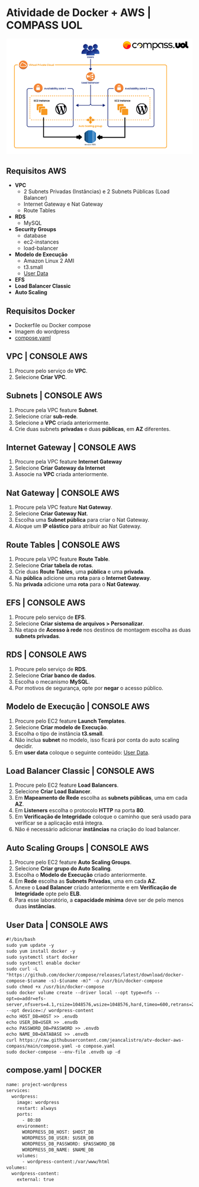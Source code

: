 # Atividade de Docker + AWS | COMPASS UOL
![Arquitetura](https://github.com/jeancalistro/atv-docker-aws-compass/blob/main/arquitetura.png?raw=true)
## Requisitos AWS

* **VPC**
    * 2 Subnets Privadas (Instâncias) e 2 Subnets Públicas (Load Balancer)
    * Internet Gateway e Nat Gateway
    * Route Tables
* **RDS**
    * MySQL
* **Security Groups**
    * database
    * ec2-instances
    * load-balancer
* **Modelo de Execução**
    * Amazon Linux 2 AMI
    * t3.small
    * [User Data](https://github.com/jeancalistro/atv-docker-aws-compass/blob/main/user_data.sh)
* **EFS**
* **Load Balancer Classic**
* **Auto Scaling**

## Requisitos Docker

* Dockerfile ou Docker compose
* Imagem do wordpress
* [compose.yaml](https://github.com/jeancalistro/atv-docker-aws-compass/blob/main/compose.yaml)



## VPC | CONSOLE AWS

1. Procure pelo serviço de **VPC**.
2. Selecione **Criar VPC**.

## Subnets | CONSOLE AWS

1. Procure pela VPC feature **Subnet**.
2. Selecione criar **sub-rede**.
3. Selecione a **VPC** criada anteriormente.
4. Crie duas subnets **privadas** e duas **públicas**, em **AZ** diferentes.

## Internet Gateway | CONSOLE AWS

1. Procure pela VPC feature **Internet Gateway**
2. Selecione **Criar Gateway da Internet**
3. Associe na **VPC** criada anteriormente.

## Nat Gateway | CONSOLE AWS

1. Procure pela VPC feature **Nat Gateway**.
2. Selecione **Criar Gateway Nat**.
3. Escolha uma **Subnet pública** para criar o Nat Gateway.
4. Aloque um **IP elástico** para atribuir ao Nat Gateway.

## Route Tables | CONSOLE AWS

1. Procure pela VPC feature **Route Table**.
2. Selecione **Criar tabela de rotas**.
3. Crie duas **Route Tables**, uma **pública** e uma **privada**.
4. Na **pública** adicione uma **rota** para o **Internet Gateway**.
5. Na **privada** adicione uma **rota** para o **Nat Gateway**.

## EFS | CONSOLE AWS

1. Procure pelo serviço de **EFS**.
2. Selecione **Criar sistema de arquivos > Personalizar**.
3. Na etapa de **Acesso à rede** nos destinos de montagem escolha as duas **subnets privadas**.

## RDS | CONSOLE AWS

1. Procure pelo serviço de **RDS**.
2. Selecione **Criar banco de dados**.
3. Escolha o mecanismo **MySQL**.
4. Por motivos de segurança, opte por **negar** o acesso público.

## Modelo de Execução | CONSOLE AWS

1. Procure pelo EC2 feature **Launch Templates**.
2. Selecione **Criar modelo de Execução**.
3. Escolha o tipo de instância **t3.small**.
4. Não inclua **subnet** no modelo, isso ficará por conta do auto scaling decidir.
5. Em **user data** coloque o seguinte conteúdo: [User Data](https://github.com/jeancalistro/atv-docker-aws-compass/blob/main/user_data.sh).

## Load Balancer Classic | CONSOLE AWS

1. Procure pelo EC2 feature **Load Balancers**.
2. Selecione **Criar Load Balancer**.
3. Em **Mapeamento de Rede** escolha as **subnets públicas**, uma em cada **AZ**.
4. Em **Listeners** escolha o protocolo **HTTP** na porta **80**.
5. Em **Verificação de Integridade** coloque o caminho que será usado para verificar se a aplicação está íntegra.
6. Não é necessário adicionar **instâncias** na criação do load balancer.

## Auto Scaling Groups | CONSOLE AWS

1. Procure pelo EC2 feature **Auto Scaling Groups**.
2. Selecione **Criar grupo do Auto Scaling**.
3. Escolha o **Modelo de Execução** criado anteriormente.
4. Em **Rede** escolha as **Subnets Privadas**, uma em cada **AZ**.
5. Anexe o **Load Balancer** criado anteriormente e em **Verificação de Integridade** opte pelo **ELB**.
6. Para esse laboratório, a **capacidade mínima** deve ser de pelo menos duas **instâncias**.

## User Data | CONSOLE AWS

```
#!/bin/bash
sudo yum update -y
sudo yum install docker -y
sudo systemctl start docker
sudo systemctl enable docker
sudo curl -L "https://github.com/docker/compose/releases/latest/download/docker-compose-$(uname -s)-$(uname -m)" -o /usr/bin/docker-compose
sudo chmod +x /usr/bin/docker-compose
sudo docker volume create --driver local --opt type=nfs --opt=o=addr=efs-server,nfsvers=4.1,rsize=1048576,wsize=1048576,hard,timeo=600,retrans=2,noresvport --opt device=:/ wordpress-content
echo HOST_DB=HOST >> .envdb
echo USER_DB=USER >> .envdb
echo PASSWORD_DB=PASSWORD >> .envdb
echo NAME_DB=DATABASE >> .envdb
curl https://raw.githubusercontent.com/jeancalistro/atv-docker-aws-compass/main/compose.yaml -o compose.yaml
sudo docker-compose --env-file .envdb up -d
```

## compose.yaml | DOCKER

```
name: project-wordpress
services:
  wordpress:
    image: wordpress
    restart: always
    ports:
      - 80:80
    environment:
      WORDPRESS_DB_HOST: $HOST_DB
      WORDPRESS_DB_USER: $USER_DB
      WORDPRESS_DB_PASSWORD: $PASSWORD_DB
      WORDPRESS_DB_NAME: $NAME_DB
    volumes:
      - wordpress-content:/var/www/html
volumes:
  wordpress-content:
    external: true
```
